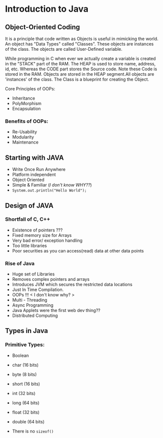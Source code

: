 # Introduction to Java

## Object-Oriented Coding
It is a principle that code written as Objects is useful in mimicking the world.
An object has "Data Types" called "Classes". These objects are instances of the class. The objects are called User-Defined variable.

While programming in C when ever we actually create a variable is created in the "STACK" part of the RAM. The HEAP is used to store name, address, id, etc. Whereas the CODE part stores the Source code. Note these Code is stored in the RAM.
Objects are stored in the HEAP segment.All objects are 'instances' of the class. The Class is a blueprint for creating the Object.

Core Principles of OOPs:
- Inheritance
- PolyMorphism
- Encapsulation

### Benefits of OOPs:
- Re-Usability
- Modularity
- Maintenance

## Starting with JAVA
- Write Once Run Anywhere
- Platform independent
- Object Oriented 
- Simple & Familiar (*I don't know WHY??*)
- ``System.out.println("Hello World");``

## Design of JAVA

### Shortfall of C, C++
- Existence of pointers ???
- Fixed memory size for Arrays
- Very bad error/ exception handling
- Too little libraries
- Poor securities as you can access(read) data at other data points

### Rise of Java
- Huge set of Libraries
- Removes complex pointers and arrays
- Introduces JVM which secures the restricted data locations
- Just In Time Compilation.
- OOPs !!! < I don't know why? >
- Multi - Threading
- Async Programming 
- Java Applets were the first web dev thing??
- Distributed Computing

## Types in Java

### Primitive Types:
- Boolean
- char (16 bits)
- byte (8 bits)
- short (16 bits)
- int (32 bits)
- long (64 bits)
- float (32 bits)
- double (64 bits)

- There is no ``sizeof()``






